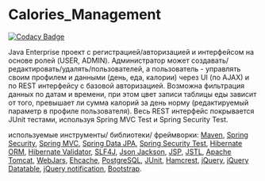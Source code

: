 # Calories_Management

[![Codacy Badge](https://api.codacy.com/project/badge/Grade/7e11826fd02f43f1b6e92450370ef89d)](https://www.codacy.com/app/valera7979/Calories_Management?utm_source=github.com&utm_medium=referral&utm_content=valera7979/Calories_Management&utm_campaign=badger)

Java Enterprise проект с регистрацией/авторизацией и интерфейсом на основе ролей (USER, ADMIN). Администратор может создавать/редактировать/удалять/пользователей, а пользователь - управлять своим профилем и данными (день, еда, калории) через UI (по AJAX) и по REST интерфейсу с базовой авторизацией. Возможна фильтрация данных по датам и времени, при этом цвет записи таблицы еды зависит от того, превышает ли сумма калорий за день норму (редактируемый параметр в профиле пользователя). Весь REST интерфейс покрывается JUnit тестами, используя Spring MVC Test и Spring Security Test.

используемые инструменты/ библиотеки/ фреймворки:
                <a href="http://maven.apache.org/">Maven</a>,
                <a href="http://projects.spring.io/spring-security/">Spring Security</a>,
            <a href="http://docs.spring.io/spring/docs/current/spring-framework-reference/html/mvc.html">Spring MVC</a>,
                <a href="http://projects.spring.io/spring-data-jpa/">Spring Data JPA</a>,
                <a href="http://spring.io/blog/2014/05/07/preview-spring-security-test-method-security">Spring Security
                    Test</a>,
                <a href="http://hibernate.org/orm/">Hibernate ORM</a>,
                <a href="http://hibernate.org/validator/">Hibernate Validator</a>,
                <a href="http://www.slf4j.org/">SLF4J</a>,
                <a href="https://github.com/FasterXML/jackson">Json Jackson</a>,
                <a href="http://ru.wikipedia.org/wiki/JSP">JSP</a>,
                <a href="http://en.wikipedia.org/wiki/JavaServer_Pages_Standard_Tag_Library">JSTL</a>,
                <a href="http://tomcat.apache.org/">Apache Tomcat</a>,
                <a href="http://www.webjars.org/">WebJars</a>,
                <a href="http://ehcache.org">Ehcache</a>,
                <a href="http://www.postgresql.org/">PostgreSQL</a>,
                <a href="http://junit.org/">JUnit</a>,
                <a href="http://hamcrest.org/JavaHamcrest/">Hamcrest</a>,
                <a href="http://jquery.com/">jQuery</a>,
                <a href="https://datatables.net/">jQuery Datatable</a>,
                <a href="http://ned.im/noty/">jQuery notification</a>,
                <a href="http://getbootstrap.com/">Bootstrap</a>.


